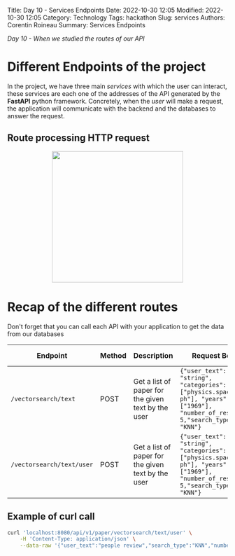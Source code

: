 Title: Day 10 - Services Endpoints
Date: 2022-10-30 12:05
Modified: 2022-10-30 12:05
Category: Technology
Tags: hackathon
Slug: services
Authors: Corentin Roineau
Summary: Services Endpoints

_Day 10 - When we studied the routes of our API_

# Different Endpoints of the project

In the project, we have three main *services* with which the user can interact, these services are each one of the addresses of the API generated by the **FastAPI** python framework.
Concretely, when the *user* will make a request, the application will communicate with the backend and the databases to answer the request.

## Route processing HTTP request

<div align="center">
    <img src="https://miro.medium.com/max/1304/1*qvwLjnj2ExA707IZyUXLLw.png" width=300>
</div>

# Recap of the different routes

Don't forget that you can call each API with your application to get the data from our databases

| Endpoint | Method | Description | Request Body | Response Body |
| --- | --- | --- | --- | --- |
| `/vectorsearch/text` | POST | Get a list of paper for the given text by the user | `{"user_text": "string", "categories": ["physics.space-ph"], "years": ["1969"], "number_of_results": 5,"search_type": "KNN"}` | `{"papers": [{"id": "123", "title": "title", "abstract": "abstract"}, ...]}` |
| `/vectorsearch/text/user` | POST | Get a list of paper for the given text by the user | `{"user_text": "string", "categories": ["physics.space-ph"], "years": ["1969"], "number_of_results": 5,"search_type": "KNN"}` | `{"papers": [{"id": "123", "title": "title", "abstract": "abstract"}, ...]}` |

## Example of curl call

```sh
curl 'localhost:8080/api/v1/paper/vectorsearch/text/user' \
    -H 'Content-Type: application/json' \
    --data-raw '{"user_text":"people review","search_type":"KNN","number_of_results":15,"years":[],"categories":[]}'
```
